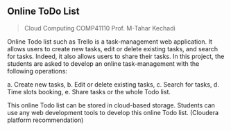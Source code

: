 ## Online ToDo List
> Cloud Computing COMP41110 Prof. M-Tahar Kechadi

Online Todo list such as Trello is a task-management web application. It allows users to create new
tasks, edit or delete existing tasks, and search for tasks. Indeed, it also allows users to share
their tasks. In this project, the students are asked to develop an online task-management with the
following operations:

a. Create new tasks,
b. Edit or delete existing tasks,
c. Search for tasks,
d. Time slots booking,
e. Share tasks or the whole Todo list.

This online Todo list can be stored in cloud-based storage. Students can use any web development
tools to develop this online Todo list. (Cloudera platform recommendation)

